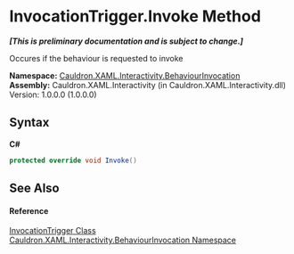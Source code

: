 # InvocationTrigger.Invoke Method 
 _**\[This is preliminary documentation and is subject to change.\]**_

Occures if the behaviour is requested to invoke

**Namespace:**&nbsp;<a href="N_Cauldron_XAML_Interactivity_BehaviourInvocation">Cauldron.XAML.Interactivity.BehaviourInvocation</a><br />**Assembly:**&nbsp;Cauldron.XAML.Interactivity (in Cauldron.XAML.Interactivity.dll) Version: 1.0.0.0 (1.0.0.0)

## Syntax

**C#**<br />
``` C#
protected override void Invoke()
```


## See Also


#### Reference
<a href="T_Cauldron_XAML_Interactivity_BehaviourInvocation_InvocationTrigger">InvocationTrigger Class</a><br /><a href="N_Cauldron_XAML_Interactivity_BehaviourInvocation">Cauldron.XAML.Interactivity.BehaviourInvocation Namespace</a><br />